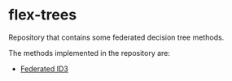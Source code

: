 # flex-trees
Repository that contains some federated decision tree methods.

The methods implemented in the repository are:
- [Federated ID3](https://arxiv.org/pdf/1812.03224.pdf)
